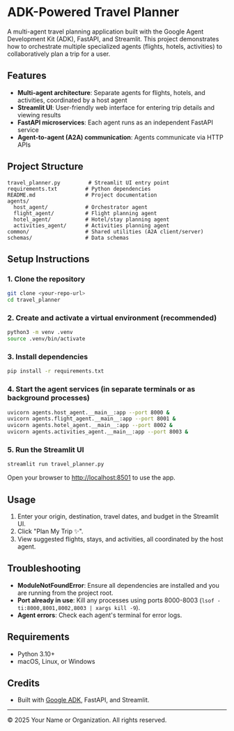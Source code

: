 # ADK-Powered Travel Planner

A multi-agent travel planning application built with the Google Agent Development Kit (ADK), FastAPI, and Streamlit. This project demonstrates how to orchestrate multiple specialized agents (flights, hotels, activities) to collaboratively plan a trip for a user.

## Features
- **Multi-agent architecture**: Separate agents for flights, hotels, and activities, coordinated by a host agent
- **Streamlit UI**: User-friendly web interface for entering trip details and viewing results
- **FastAPI microservices**: Each agent runs as an independent FastAPI service
- **Agent-to-agent (A2A) communication**: Agents communicate via HTTP APIs

## Project Structure
```
travel_planner.py         # Streamlit UI entry point
requirements.txt         # Python dependencies
README.md                # Project documentation
agents/
  host_agent/            # Orchestrator agent
  flight_agent/          # Flight planning agent
  hotel_agent/           # Hotel/stay planning agent
  activities_agent/      # Activities planning agent
common/                  # Shared utilities (A2A client/server)
schemas/                 # Data schemas
```

## Setup Instructions

### 1. Clone the repository
```sh
git clone <your-repo-url>
cd travel_planner
```

### 2. Create and activate a virtual environment (recommended)
```sh
python3 -m venv .venv
source .venv/bin/activate
```

### 3. Install dependencies
```sh
pip install -r requirements.txt
```

### 4. Start the agent services (in separate terminals or as background processes)
```sh
uvicorn agents.host_agent.__main__:app --port 8000 &
uvicorn agents.flight_agent.__main__:app --port 8001 &
uvicorn agents.hotel_agent.__main__:app --port 8002 &
uvicorn agents.activities_agent.__main__:app --port 8003 &
```

### 5. Run the Streamlit UI
```sh
streamlit run travel_planner.py
```

Open your browser to [http://localhost:8501](http://localhost:8501) to use the app.

## Usage
1. Enter your origin, destination, travel dates, and budget in the Streamlit UI.
2. Click "Plan My Trip ✨".
3. View suggested flights, stays, and activities, all coordinated by the host agent.

## Troubleshooting
- **ModuleNotFoundError**: Ensure all dependencies are installed and you are running from the project root.
- **Port already in use**: Kill any processes using ports 8000-8003 (`lsof -ti:8000,8001,8002,8003 | xargs kill -9`).
- **Agent errors**: Check each agent's terminal for error logs.

## Requirements
- Python 3.10+
- macOS, Linux, or Windows

## Credits
- Built with [Google ADK](https://github.com/google/adk-python), FastAPI, and Streamlit.

---
© 2025 Your Name or Organization. All rights reserved.
